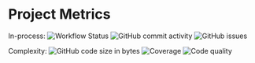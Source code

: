 # Project Metrics
In-process:
![Workflow Status](https://img.shields.io/github/workflow/status/jmartinez-29/COMP370_GroupActivity4/Java%20CI%20with%20Maven)
![GitHub commit activity](https://img.shields.io/github/commit-activity/w/jmartinez-29/COMP370_GroupActivity4)
![GitHub issues](https://img.shields.io/github/issues/jmartinez-29/COMP370_GroupActivity4)

Complexity:
![GitHub code size in bytes](https://img.shields.io/github/languages/code-size/jmartinez-29/COMP370_GroupActivity4)
![Coverage](https://img.shields.io/scrutinizer/coverage/g/jmartinez-29/COMP370_GroupActivity4)
![Code quality](https://img.shields.io/scrutinizer/quality/g/jmartinez-29/COMP370_GroupActivity4)

